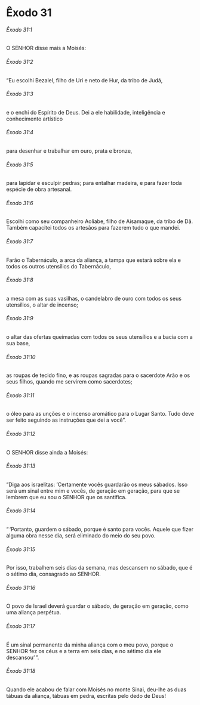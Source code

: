 # Êxodo 31

###### Êxodo 31:1

O SENHOR disse mais a Moisés:

###### Êxodo 31:2

“Eu escolhi Bezalel, filho de Uri e neto de Hur, da tribo de Judá,

###### Êxodo 31:3

e o enchi do Espírito de Deus. Dei a ele habilidade, inteligência e conhecimento artístico

###### Êxodo 31:4

para desenhar e trabalhar em ouro, prata e bronze,

###### Êxodo 31:5

para lapidar e esculpir pedras; para entalhar madeira, e para fazer toda espécie de obra artesanal.

###### Êxodo 31:6

Escolhi como seu companheiro Aoliabe, filho de Aisamaque, da tribo de Dã. Também capacitei todos os artesãos para fazerem tudo o que mandei.

###### Êxodo 31:7

Farão o Tabernáculo, a arca da aliança, a tampa que estará sobre ela e todos os outros utensílios do Tabernáculo,

###### Êxodo 31:8

a mesa com as suas vasilhas, o candelabro de ouro com todos os seus utensílios, o altar de incenso;

###### Êxodo 31:9

o altar das ofertas queimadas com todos os seus utensílios e a bacia com a sua base,

###### Êxodo 31:10

as roupas de tecido fino, e as roupas sagradas para o sacerdote Arão e os seus filhos, quando me servirem como sacerdotes;

###### Êxodo 31:11

o óleo para as unções e o incenso aromático para o Lugar Santo. Tudo deve ser feito seguindo as instruções que dei a você”.

###### Êxodo 31:12

O SENHOR disse ainda a Moisés:

###### Êxodo 31:13

“Diga aos israelitas: ‘Certamente vocês guardarão os meus sábados. Isso será um sinal entre mim e vocês, de geração em geração, para que se lembrem que eu sou o SENHOR que os santifica.

###### Êxodo 31:14

“ ‘Portanto, guardem o sábado, porque é santo para vocês. Aquele que fizer alguma obra nesse dia, será eliminado do meio do seu povo.

###### Êxodo 31:15

Por isso, trabalhem seis dias da semana, mas descansem no sábado, que é o sétimo dia, consagrado ao SENHOR.

###### Êxodo 31:16

O povo de Israel deverá guardar o sábado, de geração em geração, como uma aliança perpétua.

###### Êxodo 31:17

É um sinal permanente da minha aliança com o meu povo, porque o SENHOR fez os céus e a terra em seis dias, e no sétimo dia ele descansou’ ”.

###### Êxodo 31:18

Quando ele acabou de falar com Moisés no monte Sinai, deu-lhe as duas tábuas da aliança, tábuas em pedra, escritas pelo dedo de Deus!

